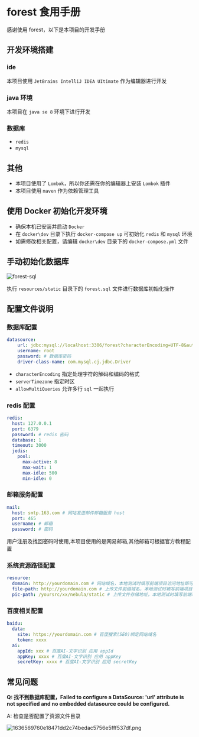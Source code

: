 # forest 食用手册
感谢使用 forest，以下是本项目的开发手册
## 开发环境搭建
### ide
本项目使用 `JetBrains IntelliJ IDEA UItimate` 作为编辑器进行开发
### java 环境
本项目在 `java se 8` 环境下进行开发
### 数据库
- `redis`
- `mysql`
## 其他
- 本项目使用了 `Lombok`，所以你还需在你的编辑器上安装 `Lombok` 插件
- 本项目使用 `maven` 作为依赖管理工具

## 使用 Docker 初始化开发环境
- 确保本机已安装并启动 `Docker`
- 在 `docker\dev` 目录下执行 `docker-compose up` 可初始化 `redis` 和 `mysql` 环境
- 如需修改相关配置，请编辑 `docker\dev` 目录下的 `docker-compose.yml` 文件

## 手动初始化数据库

![forest-sql](https://static.rymcu.com/article/1650261394563.png)

执行 `resources/static` 目录下的 `forest.sql` 文件进行数据库初始化操作

## 配置文件说明

### 数据库配置
```yaml
datasource:
    url: jdbc:mysql://localhost:3306/forest?characterEncoding=UTF-8&autoReconnect=true&useSSL=false&serverTimezone=Asia/Shanghai&allowMultiQueries=true
    username: root
    password: # 数据库密码
    driver-class-name: com.mysql.cj.jdbc.Driver
```

- `characterEncoding` 指定处理字符的解码和编码的格式
- `serverTimezone` 指定时区
- `allowMultiQueries` 允许多行 `sql` 一起执行
### redis 配置
```yaml
redis:
  host: 127.0.0.1
  port: 6379
  password: # redis 密码
  database: 1
  timeout: 3000
  jedis:
    pool:
      max-active: 8
      max-wait: 1
      max-idle: 500
      min-idle: 0
```
### 邮箱服务配置
```yaml
mail:
  host: smtp.163.com # 网站发送邮件邮箱服务 host
  port: 465
  username: # 邮箱
  password: # 密码
```

用户注册及找回密码时使用,本项目使用的是网易邮箱,其他邮箱可根据官方教程配置

### 系统资源路径配置
```yaml
resource:
  domain: http://yourdomain.com # 网站域名，本地测试时填写前端项目访问地址即可
  file-path: http://yourdomain.com # 上传文件前缀域名，本地测试时填写前端项目访问地址即可
  pic-path: /yoursrc/xx/nebula/static # 上传文件存储地址，本地测试时填写前端项目路径下的 static 目录即可
```
### 百度相关配置
```yaml
baidu:
  data:
    site: https://yourdomain.com # 百度搜索(SEO)绑定网站域名
    token: xxxx
  ai:
    appId: xxx # 百度AI-文字识别 应用 appId
    appKey: xxxx # 百度AI-文字识别 应用 appKey
    secretKey: xxxx # 百度AI-文字识别 应用 secretKey
```

## 常见问题
**Q: 找不到数据库配置，Failed to configure a DataSource: 'url' attribute is not specified and no embedded datasource could be configured.**

A: 检查是否配置了资源文件目录

![1636569760e18471dd2c74bedac5756e5fff537df.png](https://static.rymcu.com/article/1650261657433.png)
